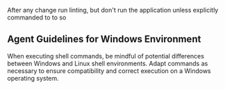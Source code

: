 After any change run linting, but don't run the application unless explicitly commanded to to so

## Agent Guidelines for Windows Environment

When executing shell commands, be mindful of potential differences between Windows and Linux shell environments. Adapt commands as necessary to ensure compatibility and correct execution on a Windows operating system.